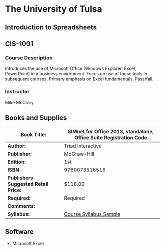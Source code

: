 # The University of Tulsa

## Introduction to Spreadsheets

## CIS-1001

### Course Description

Introduces the use of Microsoft Office (Windows Explorer, Excel, PowerPoint) in a business environment. Focus on use of these tools in subsequent courses. Primary emphasis on Excel fundamentals. Pass/fail.

### Instructor

Mike McCrary

## Books and Supplies

| **Book Title:**                        | SIMnet for Office 2013, standalone, Office Suite Registration Code |
| -------------------------------------- | ---------------------------------------- |
| **Author:**                            | Triad Interactive                        |
| **Publisher:**                         | MdGraw-Hill                              |
| **Edition:**                           | 1st                                      |
| **ISBN:**                              | 9780073516516                            |
| **Publishers Suggested Retail Price:** | $118.00                                  |
| **Required:**                          | Required                                 |
| **Comments:**                          |                                          |
| **Syllabus:**                          | [Course Syllabus Sample](http://mis.misutulsa.com/sources/courseInfo/syllabi/McCrary/MIS1001Syllabus.pdf) |

## Software

- Microsoft Excel